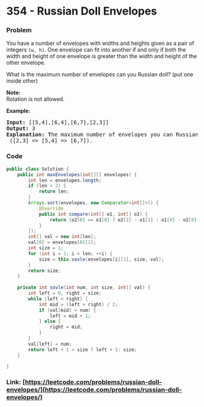 # 354 - Russian Doll Envelopes

### Problem
<p>You have a number of envelopes with widths and heights given as a pair of integers <code>(w, h)</code>. One envelope can fit into another if and only if both the width and height of one envelope is greater than the width and height of the other envelope.</p>

<p>What is the maximum number of envelopes can you Russian doll? (put one inside other)</p>

<p><b>Note:</b><br />
Rotation is not allowed.</p>

<p><strong>Example:</strong></p>

<div>
<pre>
<strong>Input: </strong><span id="example-input-1-1">[[5,4],[6,4],[6,7],[2,3]]</span>
<strong>Output: </strong><span id="example-output-1">3 
<strong>Explanation: T</strong></span>he maximum number of envelopes you can Russian doll is <code>3</code> ([2,3] =&gt; [5,4] =&gt; [6,7]).
</pre>
</div>


### Code
```java
public class Solution {
    public int maxEnvelopes(int[][] envelopes) {
        int len = envelopes.length;
        if (len < 2) {
            return len;
        }
        Arrays.sort(envelopes, new Comparator<int[]>() {
            @Override
            public int compare(int[] o1, int[] o2) {
                return (o2[0] == o1[0] ? o2[1] - o1[1] : o1[0] - o2[0]);
            }
        });
        int[] val = new int[len];
        val[0] = envelopes[0][1];
        int size = 1;
        for (int i = 1; i < len; ++i) {
            size = this.sovle(envelopes[i][1], size, val);
        }
        return size;
    }
    
    private int sovle(int num, int size, int[] val) {
        int left = 0, right = size;
        while (left < right) {
            int mid = (left + right) / 2;
            if (val[mid] < num) {
                left = mid + 1;
            } else {
                right = mid;
            }
        }
        val[left] = num;
        return left + 1 > size ? left + 1: size;
    }
    
}
```
### Link: [https://leetcode.com/problems/russian-doll-envelopes/](https://leetcode.com/problems/russian-doll-envelopes/)
